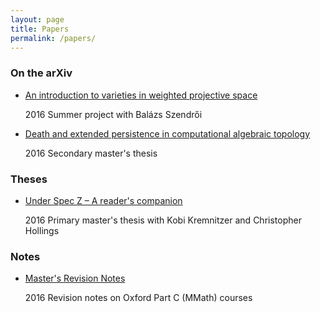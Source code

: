 ```yaml
---
layout: page
title: Papers
permalink: /papers/
---
```


### On the arXiv

<ul class="papers-list">
    <li>
        <a href="https://arxiv.org/abs/1604.02441" class="papers-link">An introduction to varieties in weighted projective space</a>
        <p>
            <span class="papers-year">2016</span>
            <span class="papers-description">Summer project with Balázs Szendrői</span>
        </p>
    </li>
    <li>
        <a href="https://arxiv.org/abs/1609.00920" class="papers-link">Death and extended persistence in computational algebraic topology</a>
        <p>
            <span class="papers-year">2016</span>
            <span class="papers-description">Secondary master's thesis</span>
        </p>
    </li>
</ul>

### Theses

<ul class="papers-list">
    <li>
        <a href="https://github.com/thosgood/other-papers/blob/master/under-spec-z-readers-companion/under-spec-z.pdf" class="papers-link">Under Spec Z – A reader's companion</a>
        <p>
            <span class="papers-year">2016</span>
            <span class="papers-description">Primary master's thesis with Kobi Kremnitzer and Christopher Hollings</span>
        </p>
    </li>
</ul>

### Notes

<ul class="papers-list">
    <li>
        <a href="https://github.com/thosgood/other-papers/blob/master/masters-revision/revision-sheets.pdf" class="papers-link">Master's Revision Notes</a>
        <p>
            <span class="papers-year">2016</span>
            <span class="papers-description">Revision notes on Oxford Part C (MMath) courses</span>
        </p>
    </li>
</ul>
